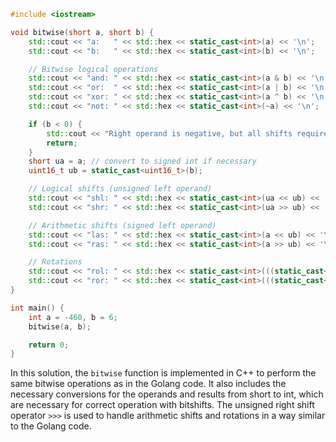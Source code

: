 ```cpp
#include <iostream>

void bitwise(short a, short b) {
    std::cout << "a:   " << std::hex << static_cast<int>(a) << '\n';
    std::cout << "b:   " << std::hex << static_cast<int>(b) << '\n';

    // Bitwise logical operations
    std::cout << "and: " << std::hex << static_cast<int>(a & b) << '\n';
    std::cout << "or:  " << std::hex << static_cast<int>(a | b) << '\n';
    std::cout << "xor: " << std::hex << static_cast<int>(a ^ b) << '\n';
    std::cout << "not: " << std::hex << static_cast<int>(~a) << '\n';

    if (b < 0) {
        std::cout << "Right operand is negative, but all shifts require an unsigned right operand (shift distance).\n";
        return;
    }
    short ua = a; // convert to signed int if necessary
    uint16_t ub = static_cast<uint16_t>(b);

    // Logical shifts (unsigned left operand)
    std::cout << "shl: " << std::hex << static_cast<int>(ua << ub) << '\n';
    std::cout << "shr: " << std::hex << static_cast<int>(ua >> ub) << '\n';

    // Arithmetic shifts (signed left operand)
    std::cout << "las: " << std::hex << static_cast<int>(a << ub) << '\n';
    std::cout << "ras: " << std::hex << static_cast<int>(a >> ub) << '\n';

    // Rotations
    std::cout << "rol: " << std::hex << static_cast<int>(((static_cast<unsigned int>(ua)) << ub) | ((static_cast<unsigned int>(ua) >>(16 - ub)) ? 0 : (-(static_cast<short>((static_cast<short>(~0u >> (sizeof(short) * CHAR_BIT - ub)) & ua))))));
    std::cout << "ror: " << std::hex << static_cast<int>(((static_cast<unsigned int>(ua)) >> ub) | ((static_cast<unsigned short>(a) >>(16 - ub)) ? 0 : (-(static_cast<short>((static_cast<short>(~0u >> (sizeof(short) * CHAR_BIT - ub)) & ua))))));
}

int main() {
    int a = -460, b = 6;
    bitwise(a, b);

    return 0;
}
```

In this solution, the `bitwise` function is implemented in C++ to perform the same bitwise operations as in the Golang code. It also includes the necessary conversions for the operands and results from short to int, which are necessary for correct operation with bitshifts. The unsigned right shift operator `>>>` is used to handle arithmetic shifts and rotations in a way similar to the Golang code.
